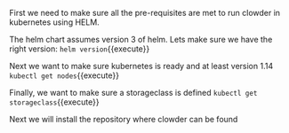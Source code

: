 First we need to make sure all the pre-requisites are met to run clowder in kubernetes using HELM.

The helm chart assumes version 3 of helm. Lets make sure we have the right version:
`helm version`{{execute}}

Next we want to make sure kubernetes is ready and at least version 1.14
`kubectl get nodes`{{execute}}

Finally, we want to make sure a storageclass is defined
`kubectl get storageclass`{{execute}}


Next we will install the repository where clowder can be found
